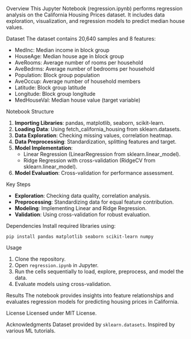 Overview
This Jupyter Notebook (regression.ipynb) performs regression analysis on the California Housing Prices dataset. It includes data exploration, visualization, and regression models to predict median house values.

Dataset
The dataset contains 20,640 samples and 8 features:

- MedInc: Median income in block group
- HouseAge: Median house age in block group
- AveRooms: Average number of rooms per household
- AveBedrms: Average number of bedrooms per household
- Population: Block group population
- AveOccup: Average number of household members
- Latitude: Block group latitude
- Longitude: Block group longitude
- MedHouseVal: Median house value (target variable)

Notebook Structure
1. **Importing Libraries**: pandas, matplotlib, seaborn, scikit-learn.
2. **Loading Data**: Using fetch_california_housing from sklearn.datasets.
3. **Data Exploration**: Checking missing values, correlation heatmap.
4. **Data Preprocessing**: Standardization, splitting features and target.
5. **Model Implementation**:
   - Linear Regression (LinearRegression from sklearn.linear_model).
   - Ridge Regression with cross-validation (RidgeCV from sklearn.linear_model).
6. **Model Evaluation**: Cross-validation for performance assessment.

Key Steps
- **Exploration**: Checking data quality, correlation analysis.
- **Preprocessing**: Standardizing data for equal feature contribution.
- **Modeling**: Implementing Linear and Ridge Regression.
- **Validation**: Using cross-validation for robust evaluation.

Dependencies
Install required libraries using:
```
pip install pandas matplotlib seaborn scikit-learn numpy
```

Usage
1. Clone the repository.
2. Open `regression.ipynb` in Jupyter.
3. Run the cells sequentially to load, explore, preprocess, and model the data.
4. Evaluate models using cross-validation.

Results
The notebook provides insights into feature relationships and evaluates regression models for predicting housing prices in California.

License
Licensed under MIT License.

Acknowledgments
Dataset provided by `sklearn.datasets`. Inspired by various ML tutorials.
